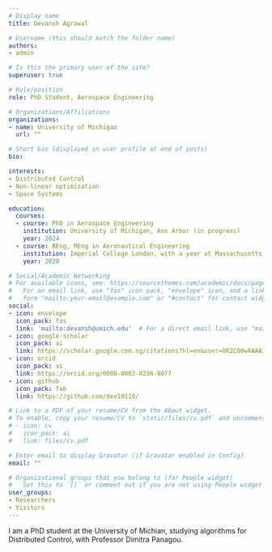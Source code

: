 ```yaml
---
# Display name
title: Devansh Agrawal

# Username (this should match the folder name)
authors:
- admin

# Is this the primary user of the site?
superuser: true

# Role/position
role: PhD Student, Aerospace Engineering

# Organizations/Affiliations
organizations:
- name: University of Michigan
  url: ""

# Short bio (displayed in user profile at end of posts)
bio: 

interests:
- Distributed Control
- Non-linear optimization
- Space Systems

education:
  courses:
  - course: PhD in Aerospace Engineering 
    institution: University of Michigan, Ann Arbor (in progress)
    year: 2024
  - course: BEng, MEng in Aeronautical Engineering
    institution: Imperial College London, with a year at Massachusetts Institute of Technology
    year: 2020 

# Social/Academic Networking
# For available icons, see: https://sourcethemes.com/academic/docs/page-builder/#icons
#   For an email link, use "fas" icon pack, "envelope" icon, and a link in the
#   form "mailto:your-email@example.com" or "#contact" for contact widget.
social:
- icon: envelope
  icon_pack: fas
  link: 'mailto:devansh@umich.edu'  # For a direct email link, use "mailto:test@example.org".
- icon: google-scholar
  icon_pack: ai
  link: https://scholar.google.com.sg/citations?hl=en&user=0R2CO0wAAAAJ
- icon: orcid
  icon_pack: ai
  link: https://orcid.org/0000-0002-0236-9077
- icon: github
  icon_pack: fab
  link: https://github.com/dev10110/

# Link to a PDF of your resume/CV from the About widget.
# To enable, copy your resume/CV to `static/files/cv.pdf` and uncomment the lines below.
# - icon: cv
#   icon_pack: ai
#   link: files/cv.pdf

# Enter email to display Gravatar (if Gravatar enabled in Config)
email: ""

# Organizational groups that you belong to (for People widget)
#   Set this to `[]` or comment out if you are not using People widget.
user_groups:
- Researchers
- Visitors
---
```


I am a PhD student at the University of Michian, studying algorithms for Distributed Control, with Professor Dimitra Panagou. 